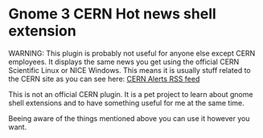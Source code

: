 Gnome 3 CERN Hot news shell extension
====================

WARNING: This plugin is probably not useful for anyone else except CERN employees. It displays the same news you get
using the official CERN Scientific Linux or NICE Windows. This means it is usually stuff related to the CERN site
as you can see here: [CERN Alerts RSS feed](http://cernalerts.web.cern.ch/cernalerts/?feed=cern%20hot%20news)

This is not an official CERN plugin. It is a pet project to learn about gnome shell extensions and to have something
useful for me at the same time.

Beeing aware of the things mentioned above you can use it however you want.
